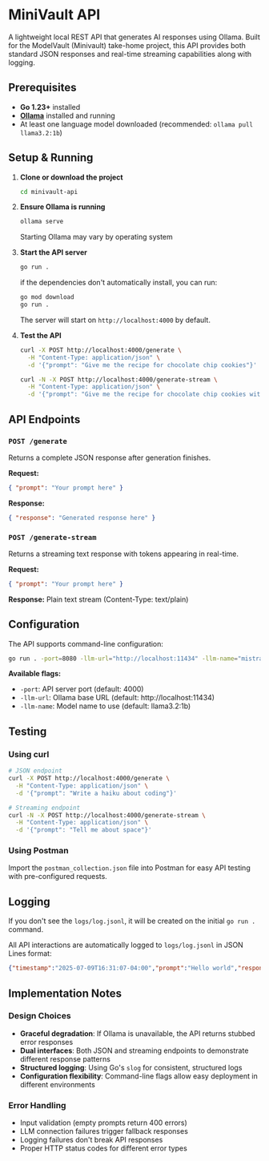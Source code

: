 # MiniVault API

A lightweight local REST API that generates AI responses using Ollama.
Built for the ModelVault (Minivault) take-home project, this API provides both standard JSON responses and real-time streaming capabilities along with logging.

## Prerequisites

- **Go 1.23+** installed
- **[Ollama](https://ollama.ai/download)** installed and running
- At least one language model downloaded (recommended: `ollama pull llama3.2:1b`)

## Setup & Running

1. **Clone or download the project**
   ```bash
   cd minivault-api
   ```

2. **Ensure Ollama is running**
   ```bash
   ollama serve
   ```
   Starting Ollama may vary by operating system

3. **Start the API server**
   ```bash
   go run .
   ```
   if the dependencies don't automatically install, you can run:
   
   ```bash
   go mod download
   go run .
   ```

   The server will start on `http://localhost:4000` by default.

4. **Test the API**
   ```bash
   curl -X POST http://localhost:4000/generate \
     -H "Content-Type: application/json" \
     -d '{"prompt": "Give me the recipe for chocolate chip cookies"}'
   ```
   ```bash
   curl -N -X POST http://localhost:4000/generate-stream \
     -H "Content-Type: application/json" \
     -d '{"prompt": "Give me the recipe for chocolate chip cookies with a surprise twist"}'
   ```

## API Endpoints

### `POST /generate`
Returns a complete JSON response after generation finishes.

**Request:**
```json
{ "prompt": "Your prompt here" }
```

**Response:**
```json
{ "response": "Generated response here" }
```

### `POST /generate-stream`
Returns a streaming text response with tokens appearing in real-time.

**Request:**
```json
{ "prompt": "Your prompt here" }
```

**Response:** Plain text stream (Content-Type: text/plain)


## Configuration

The API supports command-line configuration:

```bash
go run . -port=8080 -llm-url="http://localhost:11434" -llm-name="mistral:7b"
```

**Available flags:**
- `-port`: API server port (default: 4000)
- `-llm-url`: Ollama base URL (default: http://localhost:11434)
- `-llm-name`: Model name to use (default: llama3.2:1b)

## Testing

### Using curl
```bash
# JSON endpoint
curl -X POST http://localhost:4000/generate \
  -H "Content-Type: application/json" \
  -d '{"prompt": "Write a haiku about coding"}'

# Streaming endpoint  
curl -N -X POST http://localhost:4000/generate-stream \
  -H "Content-Type: application/json" \
  -d '{"prompt": "Tell me about space"}'
```

### Using Postman
Import the `postman_collection.json` file into Postman for easy API testing with pre-configured requests.

## Logging
If you don't see the `logs/log.jsonl`, it will be created on the initial ```go run . ``` command. 

All API interactions are automatically logged to `logs/log.jsonl` in JSON Lines format:

```json
{"timestamp":"2025-07-09T16:31:07-04:00","prompt":"Hello world","response":"Generated response here"}
```

## Implementation Notes

### Design Choices
- **Graceful degradation**: If Ollama is unavailable, the API returns stubbed error responses
- **Dual interfaces**: Both JSON and streaming endpoints to demonstrate different response patterns
- **Structured logging**: Using Go's `slog` for consistent, structured logs
- **Configuration flexibility**: Command-line flags allow easy deployment in different environments

### Error Handling
- Input validation (empty prompts return 400 errors)
- LLM connection failures trigger fallback responses
- Logging failures don't break API responses
- Proper HTTP status codes for different error types




